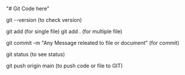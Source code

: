 "# Git Code here"

git --version (to check version)

git add <file name> (for single file)
git add . (for multiple file)

git commit -m "Any Message releated to file or document" (for commit)

git status (to see status)

git push origin main (to push code or file to GIT)